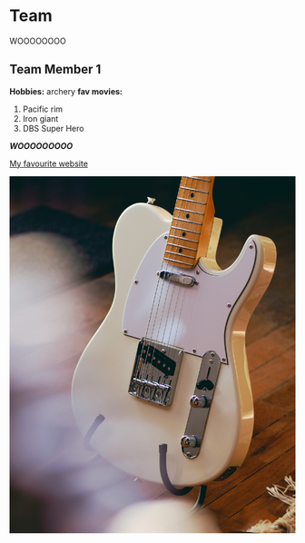 # Team 
WOOOOOOOO

## Team Member 1
**Hobbies:** archery
__fav movies:__
1. Pacific rim
2. Iron giant
3. DBS Super Hero

***WOOOOOOOOO***

[My favourite website](https://www.google.ca)

![image of a fender telecaster electric guitar](img/tele.jpg)